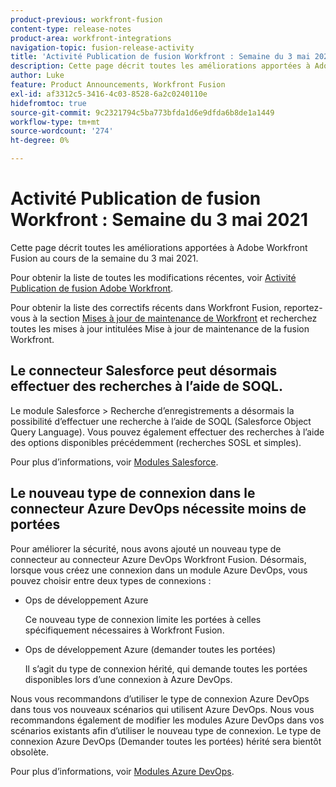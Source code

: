 ```yaml
---
product-previous: workfront-fusion
content-type: release-notes
product-area: workfront-integrations
navigation-topic: fusion-release-activity
title: 'Activité Publication de fusion Workfront : Semaine du 3 mai 2021'''
description: Cette page décrit toutes les améliorations apportées à Adobe Workfront Fusion au cours de la semaine du 3 mai 2021.
author: Luke
feature: Product Announcements, Workfront Fusion
exl-id: af3312c5-3416-4c03-8528-6a2c0240110e
hidefromtoc: true
source-git-commit: 9c2321794c5ba773bfda1d6e9dfda6b8de1a1449
workflow-type: tm+mt
source-wordcount: '274'
ht-degree: 0%

---
```


# Activité Publication de fusion Workfront : Semaine du 3 mai 2021

Cette page décrit toutes les améliorations apportées à Adobe Workfront Fusion au cours de la semaine du 3 mai 2021.

Pour obtenir la liste de toutes les modifications récentes, voir [Activité Publication de fusion Adobe Workfront](../../../product-announcements/product-releases/fusion-release-activity/fusion-release-activity.md).

Pour obtenir la liste des correctifs récents dans Workfront Fusion, reportez-vous à la section [Mises à jour de maintenance de Workfront](https://one.workfront.com/s/article/Workfront-Maintenance-Updates-1882317350) et recherchez toutes les mises à jour intitulées Mise à jour de maintenance de la fusion Workfront.

## Le connecteur Salesforce peut désormais effectuer des recherches à l’aide de SOQL.

Le module Salesforce > Recherche d’enregistrements a désormais la possibilité d’effectuer une recherche à l’aide de SOQL (Salesforce Object Query Language). Vous pouvez également effectuer des recherches à l’aide des options disponibles précédemment (recherches SOSL et simples).

Pour plus d’informations, voir [Modules Salesforce](../../../workfront-fusion/apps-and-their-modules/salesforce-modules.md).

## Le nouveau type de connexion dans le connecteur Azure DevOps nécessite moins de portées

Pour améliorer la sécurité, nous avons ajouté un nouveau type de connecteur au connecteur Azure DevOps Workfront Fusion. Désormais, lorsque vous créez une connexion dans un module Azure DevOps, vous pouvez choisir entre deux types de connexions :

* Ops de développement Azure

   Ce nouveau type de connexion limite les portées à celles spécifiquement nécessaires à Workfront Fusion.

* Ops de développement Azure (demander toutes les portées)

   Il s’agit du type de connexion hérité, qui demande toutes les portées disponibles lors d’une connexion à Azure DevOps.

Nous vous recommandons d’utiliser le type de connexion Azure DevOps dans tous vos nouveaux scénarios qui utilisent Azure DevOps. Nous vous recommandons également de modifier les modules Azure DevOps dans vos scénarios existants afin d’utiliser le nouveau type de connexion. Le type de connexion Azure DevOps (Demander toutes les portées) hérité sera bientôt obsolète.

Pour plus d’informations, voir [Modules Azure DevOps](../../../workfront-fusion/apps-and-their-modules/azure-dev-ops.md).
